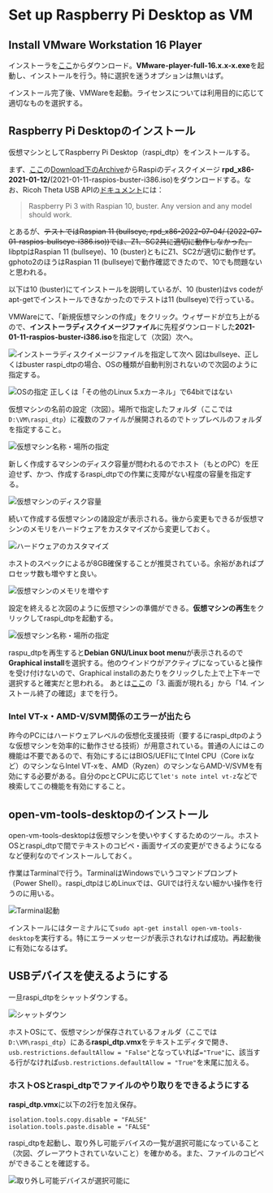 # Set up Raspberry Pi Desktop as VM
## Install VMware Workstation 16 Player
インストーラを[ここ](https://www.vmware.com/jp/products/workstation-player/workstation-player-evaluation.html)からダウンロード。**VMware-player-full-16.x.x-x.exe**を起動し、インストールを行う。特に選択を迷うオプションは無いはず。

インストール完了後、VMWareを起動。ライセンスについては利用目的に応じて適切なものを選択する。

## Raspberry Pi Desktopのインストール
仮想マシンとしてRaspberry Pi Desktop（raspi_dtp）をインストールする。

まず、[ここ](https://www.raspberrypi.com/software/raspberry-pi-desktop/)の[Download下のArchive](https://downloads.raspberrypi.org/rpd_x86/images/)からRaspiのディスクイメージ **rpd_x86-2021-01-12/**(2021-01-11-raspios-buster-i386.iso)をダウンロードする。なお、Ricoh Theta USB APIの[ドキュメント](https://codetricity.github.io/theta-linux/usb_api/#hardware-and-os
)には：
> Raspberry Pi 3 with Raspian 10, buster. Any version and any model should work.

とあるが、~~テストではRaspian 11 (bullseye, rpd_x86-2022-07-04/	(2022-07-01-raspios-bullseye-i386.iso))では、Z1、SC2共に適切に動作しなかった。~~ libptpはRaspian 11 (bullseye)、10 (buster)ともにZ1、SC2が適切に動作せず。gphoto2のほうはRaspian 11 (bullseye)で動作確認できたので、10でも問題ないと思われる。

以下は10 (buster)にてインストールを説明しているが、10 (buster)はvs codeがapt-getでインストールできなかったのでテストは11 (bullseye)で行っている。

VMWareにて、「新規仮想マシンの作成」をクリック。ウィザードが立ち上がるので、**インストーラディスクイメージファイル**に先程ダウンロードした**2021-01-11-raspios-buster-i386.iso**を指定して（次図）次へ。

![インストーラディスクイメージファイルを指定して次へ](./assets/2022-08-23%20111411.png)
図はbullseye、正しくはbuster
raspi_dtpの場合、OSの種類が自動判別されないので次図のように指定する。

![OSの指定](./assets/2022-08-23%20111517.png)
正しくは「その他のLinux 5.xカーネル」で64bitではない

仮想マシンの名前の設定（次図）。場所で指定したフォルダ（ここでは`D:\VM\raspi_dtp`）に複数のファイルが展開されるのでトップレベルのフォルダを指定すること。

![仮想マシン名称・場所の指定](./assets/2022-08-23%20111558.png)

新しく作成するマシンのディスク容量が問われるのでホスト（もとのPC）を圧迫せず、かつ、作成するraspi_dtpでの作業に支障がない程度の容量を指定する。

![仮想マシンのディスク容量](./assets/2022-08-23%20161040.png)

続いて作成する仮想マシンの諸設定が表示される。後から変更もできるが仮想マシンのメモリをハードウェアをカスタマイズから変更しておく。

![ハードウェアのカスタマイズ](./assets/2022-08-23%20161121.png)

ホストのスペックによるが8GB確保することが推奨されている。余裕があればプロセッサ数も増やすと良い。

![仮想マシンのメモリを増やす](./assets/2022-08-23%20161217.png)

設定を終えると次図のように仮想マシンの準備ができる。**仮想マシンの再生**をクリックしてraspi_dtpを起動する。

![仮想マシン名称・場所の指定](./assets/2022-08-23%20111741.png)

raspu_dtpを再生すると**Debian GNU/Linux boot menu**が表示されるので**Graphical install**を選択する。他のウインドウがアクティブになっていると操作を受け付けないので、Graphical installのあたりをクリックした上で上下キーで選択すると確実だと思われる。
あとは[ここ](https://www.kkaneko.jp/tools/vmware/vmwareclientraspdesktop.html)の「3. 画面が現れる」から「14. インストール終了の確認」までを行う。

### Intel VT-x・AMD-V/SVM関係のエラーが出たら
昨今のPCにはハードウェアレベルの仮想化支援技術（要するにraspi_dtpのような仮想マシンを効率的に動作させる技術）が用意されている。普通の人にはこの機能は不要であるので、有効にするにはBIOS/UEFIにてIntel CPU（Core ixなど）のマシンならIntel VT-xを、AMD（Ryzen）のマシンならAMD-V/SVMを有効にする必要がある。自分のpcとCPUに応じて`let's note intel vt-z`などで検索してこの機能を有効にすること。

## open-vm-tools-desktopのインストール

open-vm-tools-desktopは仮想マシンを使いやすくするためのツール。ホストOSとraspi_dtpで間でテキストのコピペ・画面サイズの変更ができるようになるなど便利なのでインストールしておく。

作業はTarminalで行う。TarminalはWindowsでいうコマンドプロンプト（Power Shell）。raspi_dtpはじめLinuxでは、GUIでは行えない細かい操作を行うのに用いる。

![Tarminal起動](./assets/2022-08-23%20171912.png)

インストールにはターミナルにて`sudo apt-get install open-vm-tools-desktop`を実行する。特にエラーメッセージが表示されなければ成功。再起動後に有効になるはず。

## USBデバイスを使えるようにする
一旦raspi_dtpをシャットダウンする。

![シャットダウン](./assets/2022-08-23%20173647.png)

ホストOSにて、仮想マシンが保存されているフォルダ（ここでは`D:\VM\raspi_dtp`）にある**raspi_dtp.vmx**をテキストエディタで開き、`usb.restrictions.defaultAllow = "False"`となっていれば`="True"`に、該当する行がなければ`usb.restrictions.defaultAllow = "True"`を末尾に加える。

### ホストOSとraspi_dtpでファイルのやり取りをできるようにする

**raspi_dtp.vmx**に以下の2行を加え保存。
```
isolation.tools.copy.disable = "FALSE"
isolation.tools.paste.disable = "FALSE"
```

raspi_dtpを起動し、取り外し可能デバイスの一覧が選択可能になっていること（次図、グレーアウトされていないこと）を確かめる。また、ファイルのコピペができることを確認する。

![取り外し可能デバイスが選択可能に](./assets/2022-08-24%20150127.png)
